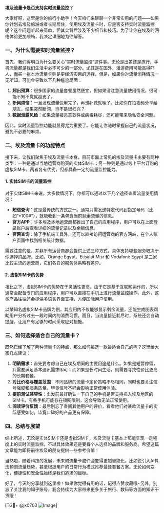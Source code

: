 **埃及流量卡是否支持实时流量监控？**

大家好呀，这里是你的旅行小助手！今天咱们来聊聊一个非常实用的问题——如果你计划去埃及旅游或者长期居住，使用埃及流量卡时，它是否支持实时流量监控呢？这个问题听起来简单，但其实背后涉及不少细节和技巧。为了让你在埃及的网络体验更加顺畅，我决定详细地为你解答。

### 一、为什么需要实时流量监控？

首先，我们得明白为什么要关心“实时流量监控”这件事。无论是出差还是旅行，手机流量都是我们生活中必不可少的一部分。尤其是在国外，漫游费用可能高得吓人，而买一张本地流量卡则是更经济实惠的选择。但是，如果你对流量消耗情况一无所知，可能会导致以下几种尴尬局面：

1. **超出预算**：很多国家的流量套餐虽然便宜，但如果没注意流量使用情况，很可能不知不觉就超支了。
2. **断网烦恼**：一旦发现流量快用完了，再想补救就晚了。比如你在拍视频分享给朋友，结果突然断网，岂不是很扫兴？
3. **数据泄露风险**：如果流量被恶意软件或病毒耗尽，还可能带来隐私安全问题。

因此，实时流量监控功能就显得尤为重要了。它能让你随时掌握自己的流量状况，避免不必要的麻烦。

### 二、埃及流量卡的功能特点

接下来，让我们聚焦于埃及流量卡本身。目前市面上常见的埃及流量卡主要有两种类型：一种是通过当地运营商购买的实体SIM卡；另一种则是通过线上平台订购的虚拟SIM卡。两者各有优劣，但都具备一定的流量监控能力。

#### 1. 实体SIM卡的流量监控
对于实体SIM卡来说，大多数情况下，你都可以通过以下几个途径查看流量使用情况：
- **短信查询**：这是最传统的方式之一。通常只需发送特定代码到指定号码（比如“*100#”），就能收到一条包含当前剩余流量的信息。
- **官方APP**：许多埃及本地运营商都推出了自己的应用程序，用户可以在上面登录账户后查看详细的流量记录以及余额信息。
- **官网查询**：除了手机端工具外，还可以直接访问运营商的官方网站，在个人账户页面中找到相关统计数据。

需要注意的是，并非所有运营商都会提供上述三种方式，具体支持哪些服务取决于你选择的品牌。比如，Orange Egypt、Etisalat Misr 和 Vodafone Egypt 是三家比较主流的运营商，它们各自的服务体系略有差异。

#### 2. 虚拟SIM卡的优势
相比之下，虚拟SIM卡的优势在于灵活性更高。由于它是基于互联网运作的，所以通常会配备专门的应用程序，用户可以直接在手机上进行流量监控操作。此外，这类产品往往还会提供多语言界面支持，方便国际用户使用。

以某知名虚拟SIM卡品牌为例，其应用内不仅能够显示剩余流量，还能生成图表帮助用户分析过去一段时间内的消费习惯。而且，当流量接近耗尽时，系统还会自动提醒，让用户有足够的时间采取应对措施。

### 三、如何选择适合自己的流量卡？

既然已经了解了两种流量卡的特点，那么如何挑选一款最适合自己的呢？这里给大家几点建议：

1. **明确需求**：首先要考虑自己在埃及期间的主要用途是什么。如果是短暂停留，只需要满足基本通讯需求即可；而如果是长时间生活，则需要寻找性价比更高的长期套餐。
2. **对比价格与覆盖范围**：不同品牌的流量卡定价策略不尽相同，同时也要关注信号强度和服务质量。毕竟信号不好会影响正常使用体验。
3. **提前测试兼容性**：出发前最好确认一下自己的手机是否支持插入埃及地区的SIM卡。有些手机可能存在锁网限制，这会导致无法正常使用。
4. **阅读评价反馈**：最后别忘了查阅其他用户的评价，看看他们对某款流量卡的实际感受如何。毕竟口碑好的产品更有保障。

### 四、总结与展望

综上所述，无论是实体SIM卡还是虚拟SIM卡，埃及流量卡基本上都能实现一定程度上的实时流量监控。不过具体效果还是要看个人选择的品牌和服务商。希望这篇文章能为即将前往埃及的朋友提供一些参考价值！

当然啦，随着科技的发展，未来的流量卡或许会变得更加智能化。比如说引入AI算法预测流量趋势，甚至根据用户的日常行为模式推荐最佳套餐方案。无论如何变化，便捷性和安全性始终是我们追求的目标。

好了，今天的分享就到这里啦！如果你觉得有用的话，记得点赞收藏哦~另外，别忘了关注我的知乎账号，我会持续为大家带来更多关于旅行、数码等方面的知识干货哦！

[TG💪+ @jx0703 ![Image](https://github.com/user-attachments/assets/dbca1d08-cadb-493c-b0ec-ad6f7a83f270)]